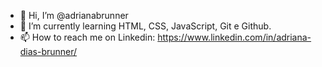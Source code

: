 - 👋 Hi, I’m @adrianabrunner
- 🌱 I’m currently learning HTML, CSS, JavaScript, Git e Github.
- 📫 How to reach me on Linkedin: https://www.linkedin.com/in/adriana-dias-brunner/

<!---
adrianabrunner/adrianabrunner is a ✨ special ✨ repository because its `README.md` (this file) appears on your GitHub profile.
You can click the Preview link to take a look at your changes.
--->
